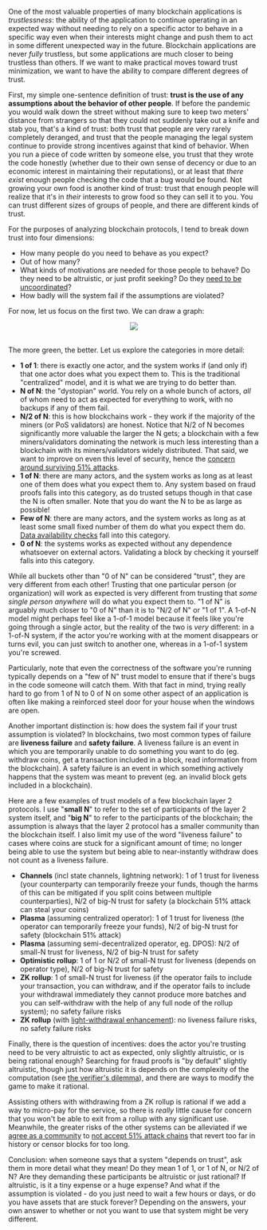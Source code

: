 [category]: <> (General,Philosophy)
[date]: <> (2020/08/20)
[title]: <> (Trust Models)
[pandoc]: <> ()

One of the most valuable properties of many blockchain applications is _trustlessness_: the ability of the application to continue operating in an expected way without needing to rely on a specific actor to behave in a specific way even when their interests might change and push them to act in some different unexpected way in the future. Blockchain applications are never _fully_ trustless, but some applications are much closer to being trustless than others. If we want to make practical moves toward trust minimization, we want to have the ability to compare different degrees of trust.

First, my simple one-sentence definition of trust: **trust is the use of any assumptions about the behavior of other people**. If before the pandemic you would walk down the street without making sure to keep two meters' distance from strangers so that they could not suddenly take out a knife and stab you, that's a kind of trust: both trust that people are very rarely completely deranged, and trust that the people managing the legal system continue to provide strong incentives against that kind of behavior. When you run a piece of code written by someone else, you trust that they wrote the code honestly (whether due to their own sense of decency or due to an economic interest in maintaining their reputations), or at least that _there exist_ enough people checking the code that a bug would be found. Not growing your own food is another kind of trust: trust that enough people will realize that it's in _their_ interests to grow food so they can sell it to you. You can trust different sizes of groups of people, and there are different kinds of trust.

For the purposes of analyzing blockchain protocols, I tend to break down trust into four dimensions:

* How many people do you need to behave as you expect?
* Out of how many?
* What kinds of motivations are needed for those people to behave? Do they need to be altruistic, or just profit seeking? Do they [need to be uncoordinated](https://vitalik.ca/general/2017/05/08/coordination_problems.html)?
* How badly will the system fail if the assumptions are violated?

For now, let us focus on the first two. We can draw a graph:

<center>
<img src="../../../../images/trust/trustout.png" />
</center>
<br>

The more green, the better. Let us explore the categories in more detail:

* **1 of 1**: there is exactly one actor, and the system works if (and only if) that one actor does what you expect them to. This is the traditional "centralized" model, and it is what we are trying to do better than.
* **N of N**: the "dystopian" world. You rely on a whole bunch of actors, _all_ of whom need to act as expected for everything to work, with no backups if any of them fail.
* **N/2 of N**: this is how blockchains work - they work if the majority of the miners (or PoS validators) are honest. Notice that N/2 of N becomes significantly more valuable the larger the N gets; a blockchain with a few miners/validators dominating the network is much less interesting than a blockchain with its miners/validators widely distributed. That said, we want to improve on even this level of security, hence the [concern around surviving 51% attacks](https://vitalik.ca/general/2020/08/17/philosophy.html).
* **1 of N**: there are many actors, and the system works as long as at least one of them does what you expect them to. Any system based on fraud proofs falls into this category, as do trusted setups though in that case the N is often smaller. Note that you do want the N to be as large as possible!
* **Few of N**: there are many actors, and the system works as long as at least some small fixed number of them do what you expect them do. [Data availability checks](https://arxiv.org/abs/1809.09044) fall into this category.
* **0 of N**: the systems works as expected without any dependence whatsoever on external actors. Validating a block by checking it yourself falls into this category.

While all buckets other than "0 of N" can be considered "trust", they are very different from each other! Trusting that one particular person (or organization) will work as expected is very different from trusting that _some single person anywhere_ will do what you expect them to. "1 of N" is arguably much closer to "0 of N" than it is to "N/2 of N" or "1 of 1". A 1-of-N model might perhaps feel like a 1-of-1 model because it feels like you're going through a single actor, but the reality of the two is _very_ different: in a 1-of-N system, if the actor you're working with at the moment disappears or turns evil, you can just switch to another one, whereas in a 1-of-1 system you're screwed.

Particularly, note that even the correctness of the software you're running typically depends on a "few of N" trust model to ensure that if there's bugs in the code someone will catch them. With that fact in mind, trying really hard to go from 1 of N to 0 of N on some other aspect of an application is often like making a reinforced steel door for your house when the windows are open.

Another important distinction is: how does the system fail if your trust assumption is violated? In blockchains, two most common types of failure are **liveness failure** and **safety failure**. A liveness failure is an event in which you are temporarily unable to do something you want to do (eg. withdraw coins, get a transaction included in a block, read information from the blockchain). A safety failure is an event in which something actively happens that the system was meant to prevent (eg. an invalid block gets included in a blockchain).

Here are a few examples of trust models of a few blockchain layer 2 protocols. I use "**small N**" to refer to the set of participants of the layer 2 system itself, and "**big N**" to refer to the participants of the blockchain; the assumption is always that the layer 2 protocol has a smaller community than the blockchain itself. I also limit my use of the word "liveness failure" to cases where coins are stuck for a significant amount of time; no longer being able to use the system but being able to near-instantly withdraw does not count as a liveness failure.

* **Channels** (incl state channels, lightning network): 1 of 1 trust for liveness (your counterparty can temporarily freeze your funds, though the harms of this can be mitigated if you split coins between multiple counterparties), N/2 of big-N trust for safety (a blockchain 51% attack can steal your coins)
* **Plasma** (assuming centralized operator): 1 of 1 trust for liveness (the operator can temporarily freeze your funds), N/2 of big-N trust for safety (blockchain 51% attack)
* **Plasma** (assuming semi-decentralized operator, eg. DPOS): N/2 of small-N trust for liveness, N/2 of big-N trust for safety
* **Optimistic rollup**: 1 of 1 or N/2 of small-N trust for liveness (depends on operator type), N/2 of big-N trust for safety
* **ZK rollup**: 1 of small-N trust for liveness (if the operator fails to include your transaction, you can withdraw, and if the operator fails to include your withdrawal immediately they cannot produce more batches and you can self-withdraw with the help of any full node of the rollup system); no safety failure risks
* **ZK rollup** (with [light-withdrawal enhancement](https://ethresear.ch/t/efficient-unassisted-exit-witness-generation-from-rollups/7776)): no liveness failure risks, no safety failure risks

Finally, there is the question of incentives: does the actor you're trusting need to be very altruistic to act as expected, only slightly altruistic, or is being rational enough? Searching for fraud proofs is "by default" slightly altruistic, though just how altruistic it is depends on the complexity of the computation (see [the verifier's dilemma](https://eprint.iacr.org/2015/702.pdf)), and there are ways to modify the game to make it rational.

Assisting others with withdrawing from a ZK rollup is rational if we add a way to micro-pay for the service, so there is _really_ little cause for concern that you won't be able to exit from a rollup with any significant use. Meanwhile, the greater risks of the other systems can be alleviated if we [agree as a community](https://vitalik.ca/general/2020/08/17/philosophy.html) to [not accept 51% attack chains](https://ethresear.ch/t/timeliness-detectors-and-51-attack-recovery-in-blockchains/6925) that revert too far in history or censor blocks for too long.

Conclusion: when someone says that a system "depends on trust", ask them in more detail what they mean! Do they mean 1 of 1, or 1 of N, or N/2 of N? Are they demanding these participants be altruistic or just rational? If altruistic, is it a tiny expense or a huge expense? And what if the assumption is violated - do you just need to wait a few hours or days, or do you have assets that are stuck forever? Depending on the answers, your own answer to whether or not you want to use that system might be very different.
